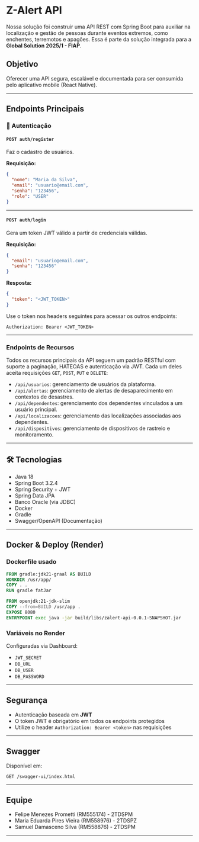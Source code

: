 # Z-Alert API

Nossa solução foi construir uma API REST com Spring Boot para auxiliar na localização e gestão de pessoas durante eventos extremos, como enchentes, terremotos e apagões. Essa é parte da solução integrada para a **Global Solution 2025/1 - FIAP**.

## Objetivo
Oferecer uma API segura, escalável e documentada para ser consumida pelo aplicativo mobile (React Native).

---

## Endpoints Principais

### 🔐 Autenticação

#### `POST auth/register`
Faz o cadastro de usuários.

**Requisição:**
```json
{
  "nome": "Maria da Silva",
  "email": "usuario@email.com",
  "senha": "123456",
  "role": "USER"
}
```

---

#### `POST auth/login`
Gera um token JWT válido a partir de credenciais válidas.

**Requisição:**
```json
{
  "email": "usuario@email.com",
  "senha": "123456"
}
```

**Resposta:**
```json
{
  "token": "<JWT_TOKEN>"
}
```

Use o token nos headers seguintes para acessar os outros endpoints:
```
Authorization: Bearer <JWT_TOKEN>
```

---

### Endpoints de Recursos

Todos os recursos principais da API seguem um padrão RESTful com suporte a paginação, HATEOAS e autenticação via JWT. Cada um deles aceita requisições `GET`, `POST`, `PUT` e `DELETE`:

- `/api/usuarios`: gerenciamento de usuários da plataforma.
- `/api/alertas`: gerenciamento de alertas de desaparecimento em contextos de desastres.
- `/api/dependentes`: gerenciamento dos dependentes vinculados a um usuário principal.
- `/api/localizacoes`: gerenciamento das localizações associadas aos dependentes.
- `/api/dispositivos`: gerenciamento de dispositivos de rastreio e monitoramento.

---

## 🛠️ Tecnologias
- Java 18
- Spring Boot 3.2.4
- Spring Security + JWT
- Spring Data JPA
- Banco Oracle (via JDBC)
- Docker
- Gradle
- Swagger/OpenAPI (Documentação)

---

## Docker & Deploy (Render)

### Dockerfile usado
```dockerfile
FROM gradle:jdk21-graal AS BUILD
WORKDIR /usr/app/
COPY . .
RUN gradle fatJar

FROM openjdk:21-jdk-slim
COPY --from=BUILD /usr/app .
EXPOSE 8080
ENTRYPOINT exec java -jar build/libs/zalert-api-0.0.1-SNAPSHOT.jar
```

### Variáveis no Render
Configuradas via Dashboard:
- `JWT_SECRET`
- `DB_URL`
- `DB_USER`
- `DB_PASSWORD`

---

## Segurança
- Autenticação baseada em **JWT**
- O token JWT é obrigatório em todos os endpoints protegidos
- Utilize o header `Authorization: Bearer <token>` nas requisições

---

## Swagger
Disponível em:
```
GET /swagger-ui/index.html
```

---

## Equipe
- Felipe Menezes Prometti (RM555174) - 2TDSPM
- Maria Eduarda Pires Vieira (RM558976) - 2TDSPZ
- Samuel Damasceno Silva (RM558876) - 2TDSPM

---
